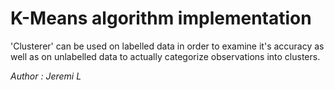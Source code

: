 # K-Means algorithm implementation

'Clusterer' can be used on labelled data in order to examine it's accuracy as well as on
unlabelled data to actually categorize observations into clusters.

*Author : Jeremi L*
